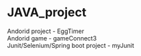# JAVA_project
Andorid project - EggTimer  
Andorid game - gameConnect3  
Junit/Selenium/Spring boot project - myJunit

